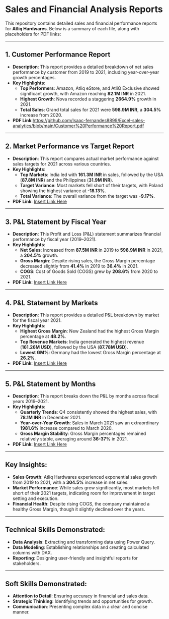 
# Sales and Financial Analysis Reports

This repository contains detailed sales and financial performance reports for **Atliq Hardwares**. Below is a summary of each file, along with placeholders for PDF links:

---

## 1. **Customer Performance Report**
- **Description**: This report provides a detailed breakdown of net sales performance by customer from 2019 to 2021, including year-over-year growth percentages.
- **Key Highlights**:
  - **Top Performers**: Amazon, Atliq eStore, and AtliQ Exclusive showed significant growth, with Amazon reaching **82.1M INR** in 2021.
  - **Highest Growth**: Nova recorded a staggering **2664.9%** growth in 2021.
  - **Total Sales**: Grand total sales for 2021 were **598.9M INR**, a **304.5%** increase from 2020.
- **PDF Link**:https://github.com/Isaac-fernandes8899/Excel-sales-analytics/blob/main/Customer%20Performance%20Report.pdf
---

## 2. **Market Performance vs Target Report**
- **Description**: This report compares actual market performance against sales targets for 2021 across various countries.
- **Key Highlights**:
  - **Top Markets**: India led with **161.3M INR** in sales, followed by the USA (**87.8M INR**) and the Philippines (**31.9M INR**).
  - **Target Variance**: Most markets fell short of their targets, with Poland showing the highest variance at **-18.13%**.
  - **Total Variance**: The overall variance from the target was **-9.17%**.
- **PDF Link**: [Insert Link Here](#)

---

## 3. **P&L Statement by Fiscal Year**
- **Description**: This Profit and Loss (P&L) statement summarizes financial performance by fiscal year (2019–2021).
- **Key Highlights**:
  - **Net Sales**: Increased from **87.5M INR** in 2019 to **598.9M INR** in 2021, a **204.5%** growth.
  - **Gross Margin**: Despite rising sales, the Gross Margin percentage decreased slightly from **41.4%** in 2019 to **36.4%** in 2021.
  - **COGS**: Cost of Goods Sold (COGS) grew by **208.6%** from 2020 to 2021.
- **PDF Link**: [Insert Link Here](#)

---

## 4. **P&L Statement by Markets**
- **Description**: This report provides a detailed P&L breakdown by market for the fiscal year 2021.
- **Key Highlights**:
  - **Highest Gross Margin**: New Zealand had the highest Gross Margin percentage at **48.2%**.
  - **Top Revenue Markets**: India generated the highest revenue (**161.26M USD**), followed by the USA (**87.78M USD**).
  - **Lowest GM%**: Germany had the lowest Gross Margin percentage at **26.2%**.
- **PDF Link**: [Insert Link Here](#)

---

## 5. **P&L Statement by Months**
- **Description**: This report breaks down the P&L by months across fiscal years 2019–2021.
- **Key Highlights**:
  - **Quarterly Trends**: Q4 consistently showed the highest sales, with **78.1M INR** in December 2021.
  - **Year-over-Year Growth**: Sales in March 2021 saw an extraordinary **1981.6%** increase compared to March 2020.
  - **Gross Margin Stability**: Gross Margin percentages remained relatively stable, averaging around **36-37%** in 2021.
- **PDF Link**: [Insert Link Here](#)

---

## Key Insights:
- **Sales Growth**: Atliq Hardwares experienced exponential sales growth from 2019 to 2021, with a **304.5%** increase in net sales.
- **Market Performance**: While sales grew significantly, most markets fell short of their 2021 targets, indicating room for improvement in target setting and execution.
- **Financial Health**: Despite rising COGS, the company maintained a healthy Gross Margin, though it slightly declined over the years.

---

## Technical Skills Demonstrated:
- **Data Analysis**: Extracting and transforming data using Power Query.
- **Data Modeling**: Establishing relationships and creating calculated columns with DAX.
- **Reporting**: Designing user-friendly and insightful reports for stakeholders.

---

## Soft Skills Demonstrated:
- **Attention to Detail**: Ensuring accuracy in financial and sales data.
- **Strategic Thinking**: Identifying trends and opportunities for growth.
- **Communication**: Presenting complex data in a clear and concise manner.

